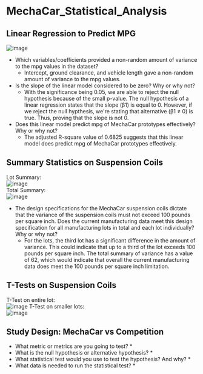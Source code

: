 # MechaCar_Statistical_Analysis

## Linear Regression to Predict MPG
![image](https://user-images.githubusercontent.com/96644316/175821215-7d5b64d2-8da3-496a-a741-8bed192b7f63.png)

* Which variables/coefficients provided a non-random amount of variance to the mpg values in the dataset?
   * Intercept, ground clearance, and vehicle length gave a non-random amount of variance to the mpg values.
* Is the slope of the linear model considered to be zero? Why or why not?
   * With the significance being 0.05, we are able to reject the null hypothesis because of the small p-value. The null hypothesis of a linear regression states that the slope (β1) is equal to 0. However, if we reject the null hypthesis, we're stating that alternative (β1 ≠ 0) is true. Thus, proving that the slope is not 0.
* Does this linear model predict mpg of MechaCar prototypes effectively? Why or why not?
   * The adjusted R-square value of 0.6825 suggests that this linear model does predict mpg of MechaCar prototypes effectively.

## Summary Statistics on Suspension Coils
Lot Summary:  
![image](https://user-images.githubusercontent.com/96644316/175821350-4475a852-deed-4c35-b6af-e800f02f79a1.png)  
Total Summary:  
![image](https://user-images.githubusercontent.com/96644316/175821363-ccdd29bc-99dc-40f4-bdb0-f497cf9a258f.png)

* The design specifications for the MechaCar suspension coils dictate that the variance of the suspension coils must not exceed 100 pounds per square inch. Does the current manufacturing data meet this design specification for all manufacturing lots in total and each lot individually? Why or why not?
  * For the lots, the third lot has a significant difference in the amount of variance. This could indicate that up to a third of the lot exceeds 100 pounds per square inch. The total summary of variance has a value of 62, which would indicate that overall the current manufacturing data does meet the 100 pounds per square inch limitation.

## T-Tests on Suspension Coils
T-Test on entire lot:  
![image](https://user-images.githubusercontent.com/96644316/175821464-b934d481-737e-4604-9158-8da40f6c5954.png)
T-Test on smaller lots:  
![image](https://user-images.githubusercontent.com/96644316/175821473-a8139c00-2bf3-49f6-9a36-63e7044d4eb3.png)


## Study Design: MechaCar vs Competition
* What metric or metrics are you going to test?
  * 
* What is the null hypothesis or alternative hypothesis?
  * 
* What statistical test would you use to test the hypothesis? And why?
  * 
* What data is needed to run the statistical test?
  * 
